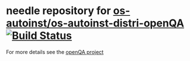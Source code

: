 needle repository for [os-autoinst/os-autoinst-distri-openQA](https://github.com/os-autoinst/os-autoinst-distri-openQA)
[![Build Status](https://travis-ci.org/os-autoinst/os-autoinst-needles-openQA.svg?branch=master)](https://travis-ci.org/os-autoinst/os-autoinst-needles-openQA)
=======================================================================================================================

For more details see the [openQA project](http://os-autoinst.github.io/openQA/)


